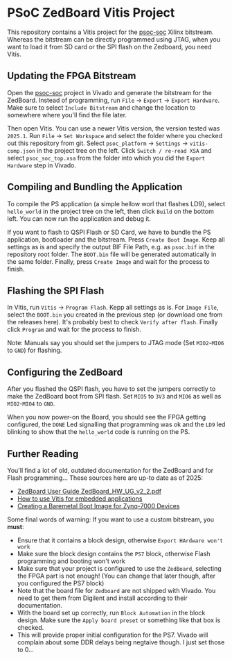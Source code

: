# PSoC ZedBoard Vitis Project

This repository contains a Vitis project for the [psoc-soc](https://github.com/kit-kch/psoc-soc) Xilinx bitstream.
Whereas the bitstream can be directly programmed using JTAG, when you want to load it from SD card or the SPI flash on the Zedboard, you need Vitis.

## Updating the FPGA Bitstream

Open the [psoc-soc](https://github.com/kit-kch/psoc-soc) project in Vivado and generate the bitstream for the ZedBoard.
Instead of programming, run `File` → `Export` → `Export Hardware`.
Make sure to select `Include Bitstream` and change the location to somewhere where you'll find the file later.

Then open Vitis.
You can use a newer Vitis version, the version tested was `2025.1`.
Run `File` → `Set Workspace` and select the folder where you checked out this repository from git.
Select `psoc_platform` → `Settings` → `vitis-comp.json` in the project tree on the left.
Click `Switch / re-read XSA` and select `psoc_soc_top.xsa` from the folder into which you did the `Export Hardware` step in Vivado.

## Compiling and Bundling the Application

To compile the PS application (a simple hellow worl that flashes LD9), select `hello_world` in the project tree on the left, then click `Build` on the bottom left.
You can now run the application and debug it.

If you want to flash to QSPI Flash or SD Card, we have to bundle the PS application, bootloader and the bitstream.
Press `Create Boot Image`.
Keep all settings as is and specify the output BIF File Path, e.g. as `psoc.bif` in the repository root folder.
The `BOOT.bin` file will be generated automatically in the same folder.
Finally, press `Create Image` and wait for the process to finish.

## Flashing the SPI Flash

In Vitis, run `Vitis` → `Program Flash`.
Kepp all settings as is.
For `Image File`, select the `BOOT.bin` you created in the previous step (or download one from the releases here).
It's probably best to check `Verify after flash`.
Finally click `Program` and wait for the process to finish.

Note: Manuals say you should set the jumpers to JTAG mode (Set `MIO2`-`MIO6` to `GND`) for flashing.

## Configuring the ZedBoard

After you flashed the QSPI flash, you have to set the jumpers correctly to make the ZedBoard boot from SPI flash.
Set `MIO5` to `3V3` and `MIO6` as well as `MIO2`-`MIO4` to `GND`.

When you now power-on the Board, you should see the FPGA getting configured, the `DONE` Led signalling that programming was ok and the `LD9` led blinking to show that the `hello_world` code is running on the PS.

## Further Reading

You'll find a lot of old, outdated documentation for the ZedBoard and for Flash programming...
These sources here are up-to date as of 2025:

* [ZedBoard User Guide ZedBoard_HW_UG_v2_2.pdf](https://files.digilent.com/resources/programmable-logic/zedboard/ZedBoard_HW_UG_v2_2.pdf)
* [How to use Vitis for embedded applications](https://www.adiuvoengineering.com/post/microzed-chronicles-introducing-vitis-unified-ide)
* [Creating a Baremetal Boot Image for Zynq-7000 Devices](https://digilent.com/reference/programmable-logic/guides/zynq-baremetal-boot)

Some final words of warning: If you want to use a custom bitstream, you **must**:
* Ensure that it contains a block design, otherwise `Export HArdware won't work`
* Make sure the block design contains the `PS7` block, otherwise Flash programming and booting won't work
* Make sure that your project is configured to use the `ZedBoard`, selecting the FPGA part is not enough! (You can change that later though, after you configured the PS7 block)
* Note that the board file for `Zedboard` are not shipped with Vivado. You need to get them from Digilent and install according to their documentation.
* With the board set up correctly, run `Block Automation` in the block design. Make sure the `Apply board preset` or something like that box is checked.
* This will provide proper initial configuration for the PS7. Vivado will complain about some DDR delays being negtaive though. I just set those to 0...